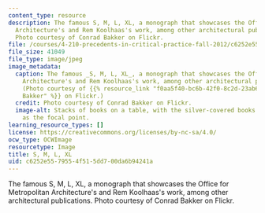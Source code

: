 ```yaml
---
content_type: resource
description: The famous S, M, L, XL, a monograph that showcases the Office for Metropolitan
  Architecture's and Rem Koolhaas's work, among other architectural publications.
  Photo courtesy of Conrad Bakker on Flickr.
file: /courses/4-210-precedents-in-critical-practice-fall-2012/c6252e5579554f515dd700da6b94241a_4-210f12.jpg
file_size: 41049
file_type: image/jpeg
image_metadata:
  caption: The famous _S, M, L, XL_, a monograph that showcases the Office for Metropolitan
    Architecture's and Rem Koolhaas's work, among other architectural publications.
    (Photo courtesy of {{% resource_link "f0aa5f40-bc6b-42f0-8c2d-23ab60d85836" "Conrad
    Bakker" %}} on Flickr.)
  credit: Photo courtesy of Conrad Bakker on Flickr.
  image-alt: Stacks of books on a table, with the silver-covered books with blue lettering
    as the focal point.
learning_resource_types: []
license: https://creativecommons.org/licenses/by-nc-sa/4.0/
ocw_type: OCWImage
resourcetype: Image
title: S, M, L, XL
uid: c6252e55-7955-4f51-5dd7-00da6b94241a
---
```

The famous S, M, L, XL, a monograph that showcases the Office for Metropolitan Architecture's and Rem Koolhaas's work, among other architectural publications. Photo courtesy of Conrad Bakker on Flickr.